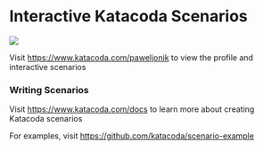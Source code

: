 # Interactive Katacoda Scenarios

[![](http://shields.katacoda.com/katacoda/paweljonik/count.svg)](https://www.katacoda.com/paweljonik "Get your profile on Katacoda.com")

Visit https://www.katacoda.com/paweljonik to view the profile and interactive scenarios

### Writing Scenarios
Visit https://www.katacoda.com/docs to learn more about creating Katacoda scenarios

For examples, visit https://github.com/katacoda/scenario-example
